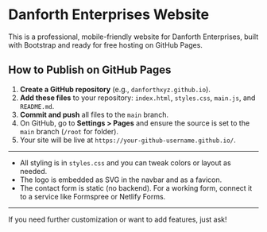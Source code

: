 # Danforth Enterprises Website

This is a professional, mobile-friendly website for Danforth Enterprises, built with Bootstrap and ready for free hosting on GitHub Pages.

## How to Publish on GitHub Pages

1. **Create a GitHub repository** (e.g., `danforthxyz.github.io`).
2. **Add these files** to your repository: `index.html`, `styles.css`, `main.js`, and `README.md`.
3. **Commit and push** all files to the `main` branch.
4. On GitHub, go to **Settings > Pages** and ensure the source is set to the `main` branch (`/root` for folder).
5. Your site will be live at `https://your-github-username.github.io/`.

---

- All styling is in `styles.css` and you can tweak colors or layout as needed.
- The logo is embedded as SVG in the navbar and as a favicon.
- The contact form is static (no backend). For a working form, connect it to a service like Formspree or Netlify Forms.

---

If you need further customization or want to add features, just ask!

